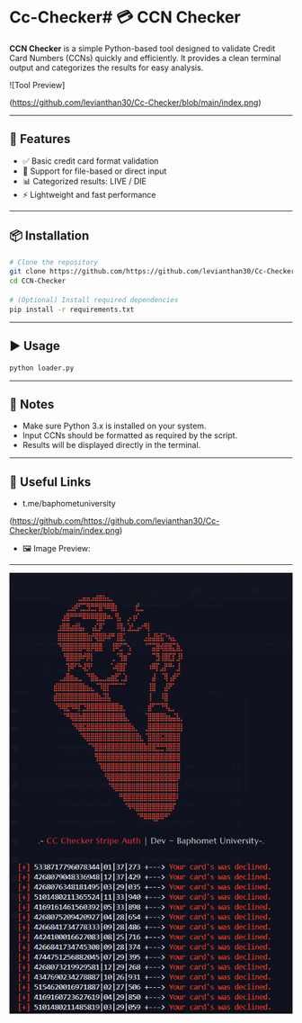 # Cc-Checker# 💳 CCN Checker

**CCN Checker** is a simple Python-based tool designed to validate Credit Card Numbers (CCNs) quickly and efficiently. It provides a clean terminal output and categorizes the results for easy analysis.

![Tool Preview]

(https://github.com/levianthan30/Cc-Checker/blob/main/index.png)

---

## 🔧 Features

- ✅ Basic credit card format validation
- 📄 Support for file-based or direct input
- 📊 Categorized results: LIVE / DIE
- ⚡ Lightweight and fast performance

---

## 📦 Installation

```bash
# Clone the repository
git clone https://github.com/https://github.com/levianthan30/Cc-Checker
cd CCN-Checker

# (Optional) Install required dependencies
pip install -r requirements.txt
```

---

## ▶️ Usage

```bash
python loader.py
```

---

## 📝 Notes

- Make sure Python 3.x is installed on your system.
- Input CCNs should be formatted as required by the script.
- Results will be displayed directly in the terminal.

---

## 🔗 Useful Links

- t.me/baphometuniversity

(https://github.com/https://github.com/levianthan30/Cc-Checker/blob/main/index.png)
- 🖼️ Image Preview: 
---
 ![index.png](https://github.com/levianthan30/Cc-Checker/blob/main/index.png)
